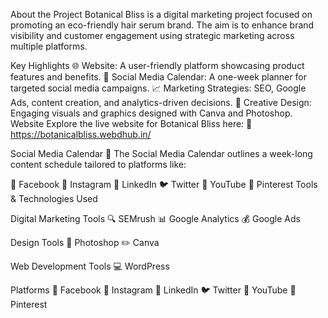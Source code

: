 About the Project
Botanical Bliss is a digital marketing project focused on promoting an eco-friendly hair serum brand. The aim is to enhance brand visibility and customer engagement using strategic marketing across multiple platforms.

Key Highlights
🌐 Website: A user-friendly platform showcasing product features and benefits.
📅 Social Media Calendar: A one-week planner for targeted social media campaigns.
📈 Marketing Strategies: SEO, Google Ads, content creation, and analytics-driven decisions.
🎨 Creative Design: Engaging visuals and graphics designed with Canva and Photoshop.
Website
Explore the live website for Botanical Bliss here:
🔗 https://botanicalbliss.webdhub.in/ 

Social Media Calendar
📅 The Social Media Calendar outlines a week-long content schedule tailored to platforms like:

🌟 Facebook
📸 Instagram
💼 LinkedIn
🐦 Twitter
🎥 YouTube
📌 Pinterest
Tools & Technologies Used 

Digital Marketing Tools
🔍 SEMrush
📊 Google Analytics
💰 Google Ads

Design Tools
🎨 Photoshop
✏️ Canva

Web Development Tools
💻 WordPress

Platforms
🌟 Facebook
📸 Instagram
💼 LinkedIn
🐦 Twitter
🎥 YouTube
📌 Pinterest
